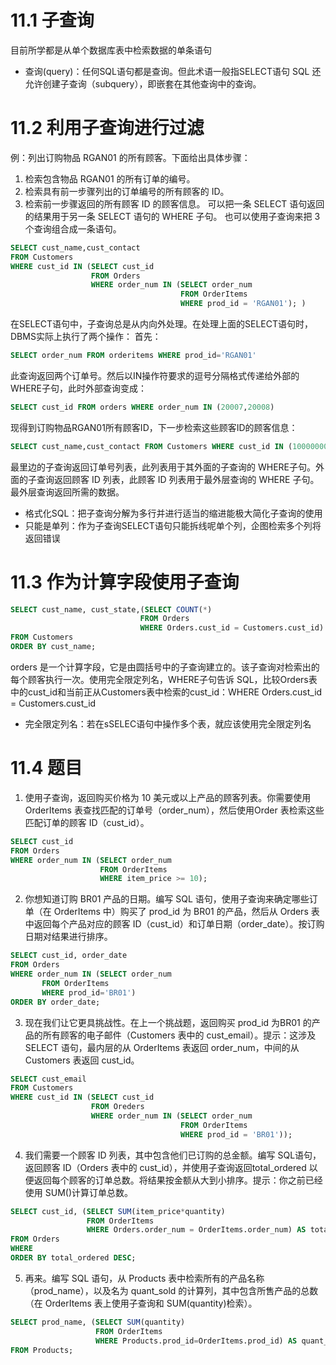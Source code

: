 # 11.1 子查询
目前所学都是从单个数据库表中检索数据的单条语句
- 查询(query)：任何SQL语句都是查询。但此术语一般指SELECT语句
SQL 还允许创建子查询（subquery），即嵌套在其他查询中的查询。

# 11.2 利用子查询进行过滤
例：列出订购物品 RGAN01 的所有顾客。下面给出具体步骤：
1. 检索包含物品 RGAN01 的所有订单的编号。
2. 检索具有前一步骤列出的订单编号的所有顾客的 ID。
3. 检索前一步骤返回的所有顾客 ID 的顾客信息。
可以把一条 SELECT 语句返回的结果用于另一条 SELECT 语句的 WHERE 子句。
也可以使用子查询来把 3 个查询组合成一条语句。
```sql
SELECT cust_name,cust_contact 
FROM Customers 
WHERE cust_id IN (SELECT cust_id
				  FROM Orders
				  WHERE order_num IN (SELECT order_num
									  FROM OrderItems
									  WHERE prod_id = 'RGAN01'); )
```
在SELECT语句中，子查询总是从内向外处理。在处理上面的SELECT语句时，DBMS实际上执行了两个操作：
首先：
```sql
SELECT order_num FROM orderitems WHERE prod_id='RGAN01'
```
此查询返回两个订单号。然后以IN操作符要求的逗号分隔格式传递给外部的WHERE子句，此时外部查询变成：
```sql
SELECT cust_id FROM orders WHERE order_num IN (20007,20008)
```
现得到订购物品RGAN01所有顾客ID，下一步检索这些顾客ID的顾客信息：
```sql
SELECT cust_name,cust_contact FROM Customers WHERE cust_id IN (100000004,100000005)
```
最里边的子查询返回订单号列表，此列表用于其外面的子查询的 WHERE子句。外面的子查询返回顾客 ID 列表，此顾客 ID 列表用于最外层查询的 WHERE 子句。最外层查询返回所需的数据。
- 格式化SQL：把子查询分解为多行并进行适当的缩进能极大简化子查询的使用
- 只能是单列：作为子查询SELECT语句只能拆线呢单个列，企图检索多个列将返回错误

# 11.3 作为计算字段使用子查询
```sql
SELECT cust_name, cust_state,(SELECT COUNT(*) 
							 FROM Orders
							 WHERE Orders.cust_id = Customers.cust_id) AS orders
FROM Customers
ORDER BY cust_name;
```
orders 是一个计算字段，它是由圆括号中的子查询建立的。该子查询对检索出的每个顾客执行一次。使用完全限定列名，WHERE子句告诉 SQL，比较Orders表中的cust_id和当前正从Customers表中检索的cust_id：WHERE Orders.cust_id = Customers.cust_id
- 完全限定列名：若在sSELEC语句中操作多个表，就应该使用完全限定列名

# 11.4 题目
1. 使用子查询，返回购买价格为 10 美元或以上产品的顾客列表。你需要使用 OrderItems 表查找匹配的订单号（order_num），然后使用Order 表检索这些匹配订单的顾客 ID（cust_id）。
```sql
SELECT cust_id
FROM Orders
WHERE order_num IN (SELECT order_num 
					FROM OrderItems 
					WHERE item_price >= 10);
```
2. 你想知道订购 BR01 产品的日期。编写 SQL 语句，使用子查询来确定哪些订单（在 OrderItems 中）购买了 prod_id 为 BR01 的产品，然后从 Orders 表中返回每个产品对应的顾客 ID（cust_id）和订单日期（order_date）。按订购日期对结果进行排序。
```sql
SELECT cust_id, order_date
FROM Orders
WHERE order_num IN (SELECT order_num
	   FROM OrderItems 
	   WHERE prod_id='BR01')
ORDER BY order_date;
```
3. 现在我们让它更具挑战性。在上一个挑战题，返回购买 prod_id 为BR01 的产品的所有顾客的电子邮件（Customers 表中的 cust_email）。提示：这涉及 SELECT 语句，最内层的从 OrderItems 表返回 order_num，中间的从 Customers 表返回 cust_id。
```sql
SELECT cust_email
FROM Customers
WHERE cust_id IN (SELECT cust_id 
				  FROM Oreders
				  WHERE order_num IN (SELECT order_num 
									  FROM OrderItems 
									  WHERE prod_id = 'BR01'));
```
4. 我们需要一个顾客 ID 列表，其中包含他们已订购的总金额。编写 SQL语句，返回顾客 ID（Orders 表中的 cust_id），并使用子查询返回total_ordered 以便返回每个顾客的订单总数。将结果按金额从大到小排序。提示：你之前已经使用 SUM()计算订单总数。
```sql
SELECT cust_id, (SELECT SUM(item_price*quantity)
				 FROM OrderItems
				 WHERE Orders.order_num = OrderItems.order_num) AS total_ordered
FROM Orders
WHERE 
ORDER BY total_ordered DESC;
```
5. 再来。编写 SQL 语句，从 Products 表中检索所有的产品名称（prod_name），以及名为 quant_sold 的计算列，其中包含所售产品的总数（在 OrderItems 表上使用子查询和 SUM(quantity)检索）。
```sql
SELECT prod_name, (SELECT SUM(quantity) 
				   FROM OrderItems 
				   WHERE Products.prod_id=OrderItems.prod_id) AS quant_sold
FROM Products;
```